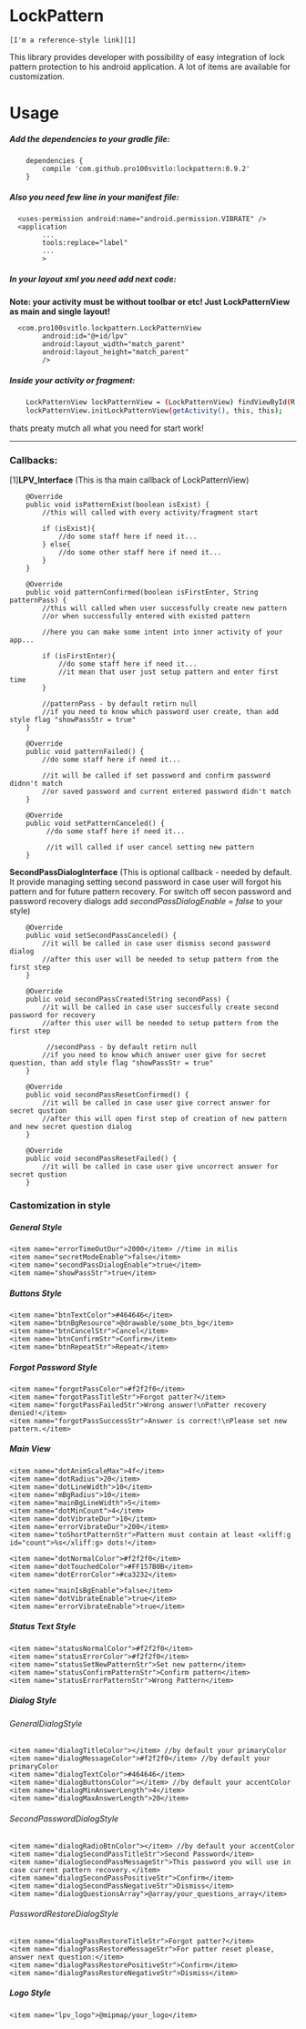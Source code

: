 # LockPattern
```
[I'm a reference-style link][1]
```

This library provides developer with possibility of easy integration of lock pattern protection to his android application. A lot of items are available for customization.

<!--![alt text](screenshots/111222.gif "Description goes here")-->

# Usage
##### Add the dependencies to your gradle file:
```
    dependencies {
        compile 'com.github.pro100svitlo:lockpattern:0.9.2'
    }
```

##### Also you need few line in your manifest file:
```
  <uses-permission android:name="android.permission.VIBRATE" />
  <application
        ...
        tools:replace="label"
        ...
        >
```
##### In your layout xml you need add next code:

**Note: your activity must be without toolbar or etc! Just LockPatternView as main and single layout!**
```
  <com.pro100svitlo.lockpattern.LockPatternView
        android:id="@+id/lpv"
        android:layout_width="match_parent"
        android:layout_height="match_parent"
        />
```
##### Inside your activity or fragment:
```sh
    LockPatternView lockPatternView = (LockPatternView) findViewById(R.id.lpv);
    lockPatternView.initLockPatternView(getActivity(), this, this);
```
thats preaty mutch all what you need for start work!

---

### Callbacks:
 
 [1]**LPV_Interface**
 (This is tha main callback of LockPatternView)
 
```
    @Override
    public void isPatternExist(boolean isExist) {
        //this will called with every activity/fragment start
        
        if (isExist){
            //do some staff here if need it...
        } else{
            //do some other staff here if need it...
        }
    }
    
    @Override
    public void patternConfirmed(boolean isFirstEnter, String patternPass) {
        //this will called when user successfully create new pattern
        //or when successfully entered with existed pattern
        
        //here you can make some intent into inner activity of your app...
        
        if (isFirstEnter){
            //do some staff here if need it...
            //it mean that user just setup pattern and enter first time
        }
        
        //patternPass - by default retirn null
        //if you need to know which password user create, than add style flag "showPassStr = true"
    }
    
    @Override
    public void patternFailed() {
        //do some staff here if need it...
        
        //it will be called if set password and confirm password didnn't match
        //or saved password and current entered password didn't match
    }
    
    @Override
    public void setPatternCanceled() {
         //do some staff here if need it...
         
         //it will called if user cancel setting new pattern
    }
```

 **SecondPassDialogInterface**
 (This is optional callback - needed by default. It provide managing setting second password in case user will forgot his pattern and for future pattern recovery. For switch off secon password and password recovery dialogs add *secondPassDialogEnable = false* to your style)
```
    @Override
    public void setSecondPassCanceled() {
        //it will be called in case user dismiss second password dialog
        //after this user will be needed to setup pattern from the first step
    }

    @Override
    public void secondPassCreated(String secondPass) {
        //it will be called in case user succesfully create second password for recovery
        //after this user will be needed to setup pattern from the first step
        
         //secondPass - by default retirn null
        //if you need to know which answer user give for secret question, than add style flag "showPassStr = true"
    }

    @Override
    public void secondPassResetConfirmed() {
        //it will be called in case user give correct answer for secret qustion
        //after this will open first step of creation of new pattern and new secret question dialog
    }

    @Override
    public void secondPassResetFailed() {
        //it will be called in case user give uncorrect answer for secret qustion
    }
```
### Castomization in style
##### General Style
```
<item name="errorTimeOutDur">2000</item> //time in milis
<item name="secretModeEnable">false</item>
<item name="secondPassDialogEnable">true</item>
<item name="showPassStr">true</item>
```
##### Buttons Style
```
<item name="btnTextColor">#464646</item> 
<item name="btnBgResource">@drawable/some_btn_bg</item>
<item name="btnCancelStr">Cancel</item>
<item name="btnConfirmStr">Confirm</item>
<item name="btnRepeatStr">Repeat</item>
```

##### Forgot Password Style
``` 
<item name="forgotPassColor">#f2f2f0</item>
<item name="forgotPassTitleStr">Forgot patter?</item>
<item name="forgotPassFailedStr">Wrong answer!\nPatter recovery denied!</item>
<item name="forgotPassSuccessStr">Answer is correct!\nPlease set new pattern.</item>
```

##### Main View
```
<item name="dotAnimScaleMax">4f</item>
<item name="dotRadius">20</item>
<item name="dotLineWidth">10</item>
<item name="mBgRadius">10</item>
<item name="mainBgLineWidth">5</item>
<item name="dotMinCount">4</item>
<item name="dotVibrateDur">10</item>
<item name="errorVibrateDur">200</item>
<item name="toShortPatternStr">Pattern must contain at least <xliff:g id="count">%s</xliff:g> dots!</item>

<item name="dotNormalColor">#f2f2f0</item>
<item name="dotTouchedColor">#FF157B0B</item>
<item name="dotErrorColor">#ca3232</item>

<item name="mainIsBgEnable">false</item>
<item name="dotVibrateEnable">true</item>
<item name="errorVibrateEnable">true</item>
```

##### Status Text Style
```
<item name="statusNormalColor">#f2f2f0</item>
<item name="statusErrorColor">#f2f2f0</item>
<item name="statusSetNewPatternStr">Set new pattern</item>
<item name="statusConfirmPatternStr">Confirm pattern</item>
<item name="statusErrorPatternStr">Wrong Pattern</item>
```
##### Dialog Style
###### GeneralDialogStyle
```
<item name="dialogTitleColor"></item> //by default your primaryColor
<item name="dialogMessageColor">#f2f2f0</item> //by default your primaryColor
<item name="dialogTextColor">#464646</item>
<item name="dialogButtonsColor"></item> //by default your accentColor
<item name="dialogMinAnswerLength">4</item>
<item name="dialogMaxAnswerLength">20</item>
```
###### SecondPasswordDialogStyle
```
<item name="dialogRadioBtnColor"></item> //by default your accentColor
<item name="dialogSecondPassTitleStr">Second Password</item>
<item name="dialogSecondPassMessageStr">This password you will use in case current pattern recovery.</item>
<item name="dialogSecondPassPositiveStr">Confirm</item>
<item name="dialogSecondPassNegativeStr">Dismiss</item>
<item name="dialogQuestionsArray">@array/your_questions_array</item>
```

###### PasswordRestoreDialogStyle
```
<item name="dialogPassRestoreTitleStr">Forgot patter?</item>
<item name="dialogPassRestoreMessageStr">For patter reset please, answer next question:</item>
<item name="dialogPassRestorePositiveStr">Confirm</item>
<item name="dialogPassRestoreNegativeStr">Dismiss</item>
```
##### Logo Style
```
<item name="lpv_logo">@mipmap/your_logo</item>
```
